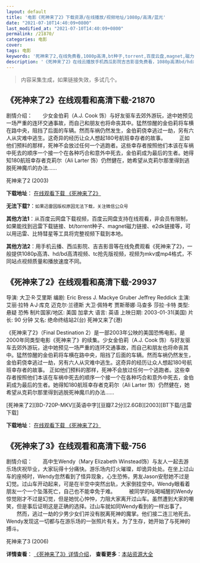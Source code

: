 ```yaml
---
layout: default
title: '电影《死神来了2》下载资源/在线播放/视频地址/1080p/高清/蓝光'
date: "2021-07-10T14:40:09+0800"
last_modified_at: "2021-07-10T14:40:09+0800"
permalink: /21870/
categories: 电影
cover:
tags: 电影
keywords: '死神来了2,在线免费看,1080p高清,bt种子,torrent,百度云盘,magnet,磁力链,迅雷下载资源'
description: '《死神来了2》在线云播放手机西瓜影院吉吉影音免费看，1080p高清bd/hd未删减完整版和tc抢先枪版，mkv/mp4格式，附带bt/torrent种子、magnet/磁力链、百度云盘、网盘资源迅雷下载链接'
---
```


>内容采集生成，如果链接失效，多试几个。


## 《死神来了2》在线观看和高清下载-21870

剧情介绍：　　少女金伯莉（A.J. Cook 饰）与好友驱车去郊外游玩，途中她预见一场严重的连环交通事故，而自己和朋友也将命丧其中。猛然惊醒的金伯莉将车横在路中央，阻挡了后面的车辆。然而车祸仍然发生，金伯莉侥幸逃过一劫，另有六人从灾难中逃生。这奇异的经历让众人想起180号航班幸存者的故事。  　　正如他们预料的那样，死神不会放过任何一个逃跑者。这些幸存者按照他们本该在车祸中死去的顺序一个接一个在各种巧合和意外中死去，金伯莉成为最后的生者。她得知180航班幸存者克莉尔（Ali Larter 饰）仍然健在，她希望从克莉尔那里得到逃脱死神魔爪的办法……


死神来了2 (2003)

**下载地址**： [在线观看下载 《死神来了2》](https://www.btbtdy.me/btdy/dy879.html) 


**无法下载?**：`如果迅雷因版权原因无法下载，关注微信公众号 `

**其他方法1**：从百度云网盘下载视频，百度云网盘支持在线观看，非会员有限制，如果能找到迅雷下载链接、bt/torrent种子、magnet磁力链接、e2dk链接等，可以用迅雷、比特彗星等工具将完整视频下载到本地。

**其他方法2**：用手机云播、西瓜影院、吉吉影音等在线免费观看《死神来了2》，一般提供1080p高清、hd/bd高清视频、tc抢先版视频，视频为mkv或mp4格式，不同站点视频质量和播放速度不同。


## 《死神来了2》在线观看和高清下载-29937

导演: 大卫·R·艾里斯 编剧: Eric Bress J. Mackye Gruber Jeffrey Reddick 主演: 艾丽·拉特 A·J·库克 迈克尔·兰德斯 大卫·佩特考 贾斯蒂娜·马查多 莎拉·卡特 类型: 悬疑 恐怖 制片国家/地区: 美国 加拿大 语言: 英语 上映日期: 2003-01-31(美国) 片长: 90 分钟 又名: 绝命终结站2(台) 死神又来了(港)

《死神来了2》（Final Destination 2）是一部2003年公映的美国恐怖电影。是2000年同类型电影《死神来了》的续集。少女金伯莉（A.J. Cook 饰）与好友驱车去郊外游玩，途中她预见一场严重的连环交通事故，而自己和朋友也将命丧其中。猛然惊醒的金伯莉将车横在路中央，阻挡了后面的车辆。然而车祸仍然发生，金伯莉侥幸逃过一劫，另有六人从灾难中逃生。这奇异的经历让众人想起180号航班幸存者的故事。 正如他们预料的那样，死神不会放过任何一个逃跑者。这些幸存者按照他们本该在车祸中死去的顺序一个接一个在各种巧合和意外中死去，金伯莉成为最后的生者。她得知180航班幸存者克莉尔（Ali Larter 饰）仍然健在，她希望从克莉尔那里得到逃脱死神魔爪的办法……


[死神来了2][BD-720P-MKV][英语中字][豆瓣7.2分][2.6GB][2003][BT下载/迅雷下载]

**下载地址**： [在线观看下载 《死神来了2》](https://www.btdx8.com/torrent/final_destination_2_2003.html) 


## 《死神来了3》在线观看和高清下载-756

剧情介绍：　　高中生Wendy（Mary Elizabeth Winstead饰）与友人一起去游乐场庆祝毕业，大家玩得十分痛快。游乐场内灯火璀璨，却诡异处处。在坐上过山车的座椅时，Wendy忽然看到了怪异现象，心生恐怖，男友Jason安慰她不过是幻觉。过山车开动起来，可是在半空中突然出轨，大家倒挂空中。Wendy眼看着朋友一个一个坠落死亡，自己也不能幸免于难。  　　被同学的吆喝喊醒的Wendy惊觉刚才不过是幻觉，但是她忧心忡忡，力阻大家离开过山车。虽然遭到大家的嘲笑，但是事后证明这是正确的选择。过山车就如同Wendy看到的一样出事了。  　　然而，逃过一劫的少男少女们并没有脱离死神的魔掌。他们接二连三地死去。Wendy发现这一切都与在游乐场的一张照片有关。为了生存，她开始了与死神的搏斗。


死神来了3 (2006)

**详情查看**： [《死神来了3》详情介绍](/movie/756/)， **查看更多**：[本站资源大全](/movie/t/all/)

